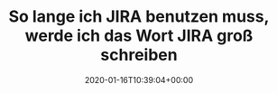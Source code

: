 ---
retweeted: false
source: <a href="https://about.twitter.com/products/tweetdeck" rel="nofollow">TweetDeck</a>
entities:
  user_mentions:
  - name: Atlassian
    screen_name: Atlassian
    indices:
    - '140'
    - '150'
    id_str: '18060279'
    id: '18060279'
  urls: []
  symbols: []
  media:
  - expanded_url: https://twitter.com/bascht/status/1217758158992613376/photo/1
    indices:
    - '151'
    - '174'
    url: https://t.co/ThV2UIPQS0
    media_url: http://pbs.twimg.com/tweet_video_thumb/EOZYLpUXsAA_RGH.jpg
    id_str: '1217757706343395328'
    id: '1217757706343395328'
    media_url_https: https://pbs.twimg.com/tweet_video_thumb/EOZYLpUXsAA_RGH.jpg
    sizes:
      thumb:
        w: '150'
        h: '150'
        resize: crop
      small:
        w: '500'
        h: '208'
        resize: fit
      large:
        w: '500'
        h: '208'
        resize: fit
      medium:
        w: '500'
        h: '208'
        resize: fit
    type: photo
    display_url: pic.twitter.com/ThV2UIPQS0
  hashtags: []
display_text_range:
- '0'
- '174'
favorite_count: '10'
id_str: '1217758158992613376'
truncated: false
retweet_count: '2'
id: '1217758158992613376'
possibly_sensitive: false
created_at: Thu Jan 16 10:39:04 +0000 2020
favorited: false
full_text: So lange ich JIRA benutzen muss, werde ich das Wort JIRA groß schreiben,
  da wird auch euer Branding-Enforcement-JavaScript nix dran ändern, [@Atlassian](https://twitter.com/Atlassian)
lang: de
extended_entities:
  media:
  - expanded_url: https://twitter.com/bascht/status/1217758158992613376/photo/1
    indices:
    - '151'
    - '174'
    url: https://t.co/ThV2UIPQS0
    media_url: http://pbs.twimg.com/tweet_video_thumb/EOZYLpUXsAA_RGH.jpg
    id_str: '1217757706343395328'
    video_info:
      aspect_ratio:
      - '125'
      - '52'
      variants:
      - bitrate: '0'
        content_type: video/mp4
        url: https://video.twimg.com/tweet_video/EOZYLpUXsAA_RGH.mp4
    id: '1217757706343395328'
    media_url_https: https://pbs.twimg.com/tweet_video_thumb/EOZYLpUXsAA_RGH.jpg
    sizes:
      thumb:
        w: '150'
        h: '150'
        resize: crop
      small:
        w: '500'
        h: '208'
        resize: fit
      large:
        w: '500'
        h: '208'
        resize: fit
      medium:
        w: '500'
        h: '208'
        resize: fit
    type: animated_gif
    display_url: pic.twitter.com/ThV2UIPQS0
tags:
- pesos/twitter
date: '2020-01-16T10:39:04+00:00'
src: https://twitter.com/bascht/status/1217758158992613376
original_url: https://twitter.com/bascht/status/1217758158992613376
type: twitter_tweet
media_url: https://img.bascht.com/twitter/pbs.twimg.com/tweet_video_thumb/EOZYLpUXsAA_RGH.jpg
text: So lange ich JIRA benutzen muss, werde ich das Wort JIRA groß schreiben, da
  wird auch euer Branding-Enforcement-JavaScript nix dran ändern, [@Atlassian](https://twitter.com/Atlassian)
title: So lange ich JIRA benutzen muss, werde ich das Wort JIRA groß schreiben

---